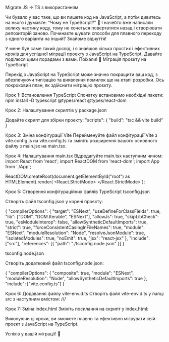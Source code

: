 Migrate JS -> TS з використанням

Чи бувало у вас таке, що ви пишете код на JavaScript, а потім дивитесь на нього
і думаєте: "Чому не TypeScript?" 🤔
І начебто вже написали велику частину коду,
тому не хочеться повертатися назад і створювати репозиторій заново.
Починаєте шукати способи для плавного переходу з одного варіанта на інший?
Знайоме відчуття!

У мене був саме такий досвід, і я знайшов кілька простих і ефективних кроків
для успішної міграції проекту з JavaScript на TypeScript.
Давайте поділюся цими порадами з вами. Поїхали! 🚀
Міграція проєкту на TypeScript

Перехід з JavaScript на TypeScript може значно покращити ваш код, з
абезпечуючи типізацію та виявлення помилок ще на етапі розробки.
Ось покроковий план, як здійснити міграцію проєкту.

Крок 1: Встановлення TypeScript
Спочатку встановимо необхідні пакети:
npm install -D typescript @types/react @types/react-dom

Крок 2: Налаштування скриптів у package.json

Додайте скрипт для збірки проєкту:
"scripts": {
"build": "tsc && vite build"
}

Крок 3: Зміна конфігурації Vite
Перейменуйте файл конфігурації Vite з vite.config.js на vite.config.ts
та змініть розширення вашого основного файлу з main.jsx на main.tsx.

Крок 4: Налаштування main.tsx
Відредагуйте main.tsx наступним чином:
import React from 'react';
import ReactDOM from 'react-dom';
import App from './App';

ReactDOM.createRoot(document.getElementById("root") as HTMLElement).render(
<React.StrictMode>
<App />
</React.StrictMode>
);

Крок 5: Створення конфігураційних файлів TypeScript
tsconfig.json

Створіть файл tsconfig.json у корені проєкту:

{
"compilerOptions": {
"target": "ESNext",
"useDefineForClassFields": true,
"lib": ["DOM", "DOM.Iterable", "ESNext"],
"allowJs": true,
"skipLibCheck": true,
"esModuleInterop": false,
"allowSyntheticDefaultImports": true,
"strict": true,
"forceConsistentCasingInFileNames": true,
"module": "ESNext",
"moduleResolution": "Node",
"resolveJsonModule": true,
"isolatedModules": true,
"noEmit": true,
"jsx": "react-jsx"
},
"include": ["src"],
"references": [{ "path": "./tsconfig.node.json" }]
}

tsconfig.node.json

Створіть додатковий файл tsconfig.node.json:

{
"compilerOptions": {
"composite": true,
"module": "ESNext",
"moduleResolution": "Node",
"allowSyntheticDefaultImports": true
},
"include": ["vite.config.ts"]
}

Крок 6: Додавання файлу vite-env.d.ts
Створіть файл vite-env.d.ts у папці src з наступним вмістом:
/// <reference types="vite/client" />

Крок 7: Зміна index.html
Змініть посилання на скрипт у index.html:

<script type="module" src="/src/main.tsx"></script>

Виконуючи ці кроки, ви зможете плавно та ефективно мігрувати свій проєкт
з JavaScript на TypeScript.

Успіхів у вашій міграції! 🚀
